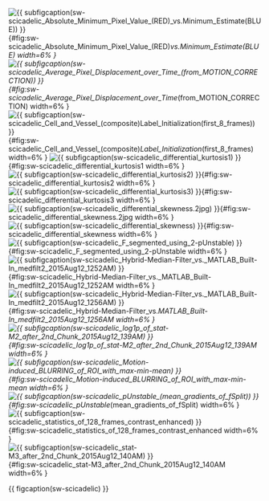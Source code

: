 <!-- MDFIGINCLUDE(sw-scicadelic) -->
<div id="fig:sw-scicadelic">

![{{ subfigcaption(sw-scicadelic_Absolute_Minimum_Pixel_Value_(RED)_vs._Minimum_Estimate_(BLUE)) }}](img/sw-scicadelic/Absolute_Minimum_Pixel_Value_(RED)_vs._Minimum_Estimate_(BLUE).jpg){#fig:sw-scicadelic_Absolute_Minimum_Pixel_Value_(RED)_vs._Minimum_Estimate_(BLUE) width=6% }
![{{ subfigcaption(sw-scicadelic_Average_Pixel_Displacement_over_Time_(from_MOTION_CORRECTION)) }}](img/sw-scicadelic/Average_Pixel_Displacement_over_Time_(from_MOTION_CORRECTION).png){#fig:sw-scicadelic_Average_Pixel_Displacement_over_Time_(from_MOTION_CORRECTION) width=6% }
![{{ subfigcaption(sw-scicadelic_Cell_and_Vessel_(composite)_Label_Initialization_(first_8_frames)) }}](img/sw-scicadelic/Cell_and_Vessel_(composite)_Label_Initialization_(first_8_frames).jpg){#fig:sw-scicadelic_Cell_and_Vessel_(composite)_Label_Initialization_(first_8_frames) width=6% }
![{{ subfigcaption(sw-scicadelic_differential_kurtosis1) }}](img/sw-scicadelic/differential_kurtosis1.jpg){#fig:sw-scicadelic_differential_kurtosis1 width=6% }
![{{ subfigcaption(sw-scicadelic_differential_kurtosis2) }}](img/sw-scicadelic/differential_kurtosis2.jpg){#fig:sw-scicadelic_differential_kurtosis2 width=6% }
![{{ subfigcaption(sw-scicadelic_differential_kurtosis3) }}](img/sw-scicadelic/differential_kurtosis3.jpg){#fig:sw-scicadelic_differential_kurtosis3 width=6% }
![{{ subfigcaption(sw-scicadelic_differential_skewness.2jpg) }}](img/sw-scicadelic/differential_skewness.2jpg.jpg){#fig:sw-scicadelic_differential_skewness.2jpg width=6% }
![{{ subfigcaption(sw-scicadelic_differential_skewness) }}](img/sw-scicadelic/differential_skewness.jpg){#fig:sw-scicadelic_differential_skewness width=6% }
![{{ subfigcaption(sw-scicadelic_F_segmented_using_2-pUnstable) }}](img/sw-scicadelic/F_segmented_using_2-pUnstable.jpg){#fig:sw-scicadelic_F_segmented_using_2-pUnstable width=6% }
![{{ subfigcaption(sw-scicadelic_Hybrid-Median-Filter_vs._MATLAB_Built-In_medfilt2_2015Aug12_1252AM) }}](img/sw-scicadelic/Hybrid-Median-Filter_vs._MATLAB_Built-In_medfilt2_2015Aug12_1252AM.jpg){#fig:sw-scicadelic_Hybrid-Median-Filter_vs._MATLAB_Built-In_medfilt2_2015Aug12_1252AM width=6% }
![{{ subfigcaption(sw-scicadelic_Hybrid-Median-Filter_vs._MATLAB_Built-In_medfilt2_2015Aug12_1256AM) }}](img/sw-scicadelic/Hybrid-Median-Filter_vs._MATLAB_Built-In_medfilt2_2015Aug12_1256AM.jpg){#fig:sw-scicadelic_Hybrid-Median-Filter_vs._MATLAB_Built-In_medfilt2_2015Aug12_1256AM width=6% }
![{{ subfigcaption(sw-scicadelic_log1p_of_stat-M2_after_2nd_Chunk_2015Aug12_139AM) }}](img/sw-scicadelic/log1p_of_stat-M2_after_2nd_Chunk_2015Aug12_139AM.jpg){#fig:sw-scicadelic_log1p_of_stat-M2_after_2nd_Chunk_2015Aug12_139AM width=6% }
![{{ subfigcaption(sw-scicadelic_Motion-induced_BLURRING_of_ROI_with_max-min-mean) }}](img/sw-scicadelic/Motion-induced_BLURRING_of_ROI_with_max-min-mean.png){#fig:sw-scicadelic_Motion-induced_BLURRING_of_ROI_with_max-min-mean width=6% }
![{{ subfigcaption(sw-scicadelic_pUnstable_(mean_gradients_of_fSplit)) }}](img/sw-scicadelic/pUnstable_(mean_gradients_of_fSplit).jpg){#fig:sw-scicadelic_pUnstable_(mean_gradients_of_fSplit) width=6% }
![{{ subfigcaption(sw-scicadelic_statistics_of_128_frames_contrast_enhanced) }}](img/sw-scicadelic/statistics_of_128_frames_contrast_enhanced.jpg){#fig:sw-scicadelic_statistics_of_128_frames_contrast_enhanced width=6% }
![{{ subfigcaption(sw-scicadelic_stat-M3_after_2nd_Chunk_2015Aug12_140AM) }}](img/sw-scicadelic/stat-M3_after_2nd_Chunk_2015Aug12_140AM.jpg){#fig:sw-scicadelic_stat-M3_after_2nd_Chunk_2015Aug12_140AM width=6% }

{{ figcaption(sw-scicadelic) }}
</div>
<!-- /MDFIGINCLUDE(sw-scicadelic) -->
